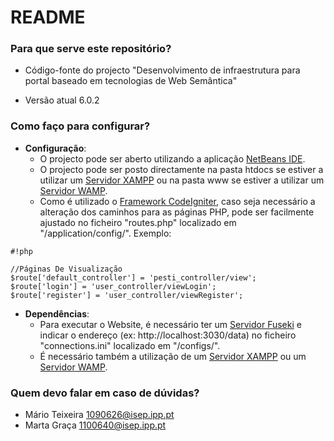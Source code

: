 # README #

### Para que serve este repositório? ###

* Código-fonte do projecto "Desenvolvimento de infraestrutura para portal baseado em tecnologias de Web Semântica"
+ Versão atual 6.0.2

### Como faço para configurar? ###

+ **Configuração**:
    *  O projecto pode ser aberto utilizando a aplicação [NetBeans IDE](https://netbeans.org/).
    *  O projecto pode ser posto directamente na pasta htdocs se estiver a utilizar um [Servidor XAMPP](https://www.apachefriends.org/index.html) ou na pasta www se estiver a utilizar um [Servidor WAMP](http://www.wampserver.com/en/).
    *  Como é utilizado o [Framework CodeIgniter](http://ellislab.com/codeigniter), caso seja necessário a alteração dos caminhos para as páginas PHP, pode ser facilmente ajustado no ficheiro "routes.php" localizado em "/application/config/". Exemplo:

```
#!php

//Páginas De Visualização
$route['default_controller'] = 'pesti_controller/view';
$route['login'] = 'user_controller/viewLogin';
$route['register'] = 'user_controller/viewRegister';

```


+ **Dependências**:
    *  Para executar o Website, é necessário ter um [Servidor Fuseki](https://jena.apache.org/documentation/serving_data/) e indicar o endereço (ex: http://localhost:3030/data) no ficheiro "connections.ini" localizado em "/configs/".
    *  É necessário também a utilização de um [Servidor XAMPP](https://www.apachefriends.org/index.html) ou um [Servidor WAMP](http://www.wampserver.com/en/).

### Quem devo falar em caso de dúvidas? ###

* Mário Teixeira [1090626@isep.ipp.pt](mailto:1090626@isep.ipp.pt)
* Marta Graça [1100640@isep.ipp.pt](mailto:1100640@isep.ipp.pt)